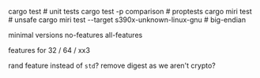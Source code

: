 cargo test # unit tests
cargo test -p comparison # proptests
cargo miri test # unsafe
cargo miri test --target s390x-unknown-linux-gnu # big-endian

minimal versions
no-features
all-features

features for 32 / 64 / xx3


rand feature instead of `std`?
remove digest as we aren't crypto?
